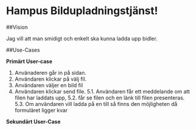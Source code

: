 # Hampus Bildupladningstjänst!

##Vision 

Jag vill att man smidigt och enkelt ska kunna ladda upp bidler.

##Use-Cases 

**Primärt User-case**
1. Använaderen går in på sidan. 
2. Användaren klickar på välj fil. 
3. Användaren väljer en bild fil 
4. Användaren klickar send file.
5.1. Användaren får ett meddelande om att filen har laddats upp, 
	5.2. får se filen och en länk till filen presenteras. 
		5.3. Om användaren vill ladda på en till så finns den möjligheten då formuläret ligger kvar

**Sekundärt User-Case**
